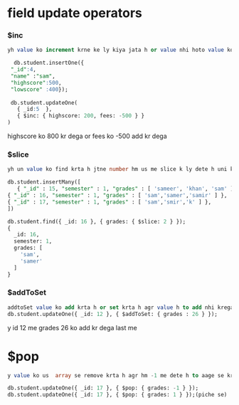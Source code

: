 # field update operators 
### $inc 
```sql
yh value ko increment krne ke ly kiya jata h or value nhi hoto value ko add kr deta h 

  db.student.insertOne({
 "_id":4,
 "name" :"sam",
 "highscore":500,
 "lowscore" :400});
 
 db.student.updateOne(
   { _id:5  },
   { $inc: { highscore: 200, fees: -500 } }
)
```
highscore ko 800 kr dega or fees ko -500 add kr dega

### $slice 
```sql
yh un value ko find krta h jtne number hm us me slice k ly dete h uni ko y slice krta h or return krta h 

db.student.insertMany([
   { "_id" : 15, "semester" : 1, "grades" : [ 'sameer', 'khan', 'sam' ] },
{ "_id" : 16, "semester" : 1, "grades" : [ 'sam','samer','samir' ] },
{ "_id" : 17, "semester" : 1, "grades" : [ 'sam','smir','k' ] },
])

db.student.find({ _id: 16 }, { grades: { $slice: 2 } });
{
  _id: 16,
  semester: 1,
  grades: [
    'sam',
    'samer'
  ]
}
```
### $addToSet
```sql
addtoSet value ko add krta h or set krta h agr value h to add nhi krega agr value nhi h to use add kr ke set kr dega
db.student.updateOne({ _id: 12 }, { $addToSet: { grades : 26 } });
```
y id 12 me grades 26 ko add kr dega last me

# $pop
```sql
y value ko us  array se remove krta h agr hm -1 me dete h to aage se krta h or 1 dete h piche se remove krta h.

db.student.updateOne({ _id: 17 }, { $pop: { grades: -1 } });
db.student.updateOne({ _id: 17 }, { $pop: { grades: 1 } });(piche se)
```




